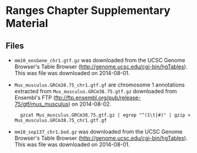 # Ranges Chapter Supplementary Material

## Files

- `mm10_ensGene_chr1.gtf.gz` was downloaded from the UCSC Genome Browser's
  Table Browser (http://genome.ucsc.edu/cgi-bin/hgTables). This was file was
downloaded on 2014-08-01.

- `Mus_musculus.GRCm38.75_chr1.gtf.gf` are chromosome 1 annotations extracted
  from `Mus_musculus.GRCm38.75.gtf.gz` downloaded from Ensembl's FTP
(ftp://ftp.ensembl.org/pub/release-75/gtf/mus_musculus) on 2014-08-02.

        gzcat Mus_musculus.GRCm38.75.gtf.gz | egrep "^(1\t|#)" | gzip > Mus_musculus.GRCm38.75_chr1.gtf.gf

- `mm10_snp137_chr1.bed.gz` was downloaded from the UCSC Genome Browser's Table
  Browser (http://genome.ucsc.edu/cgi-bin/hgTables). This was file was
downloaded on 2014-08-01.


